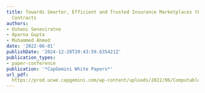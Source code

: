 ```yaml
---
title: Towards Smarter, Efficient and Trusted Insurance Marketplaces through Computable
  Contracts
authors:
- Oshani Seneviratne
- Aparna Gupta
- Muhammed Ahmed
date: '2022-06-01'
publishDate: '2024-12-28T20:43:59.635421Z'
publication_types:
- paper-conference
publication: '*CapGemini White Papers*'
url_pdf: 
  https://prod.ucwe.capgemini.com/wp-content/uploads/2022/06/Computable_Contracts_20.pdf
---
```

